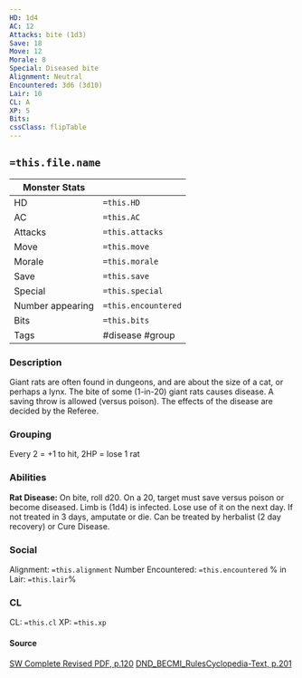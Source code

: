 ```yaml
---
HD: 1d4
AC: 12
Attacks: bite (1d3)
Save: 18
Move: 12
Morale: 8
Special: Diseased bite
Alignment: Neutral 
Encountered: 3d6 (3d10)
Lair: 10
CL: A
XP: 5
Bits:
cssClass: flipTable
---
```


## `=this.file.name`


| Monster Stats    |                     |
| ---------------- | ------------------- |
| HD               | `=this.HD`          |
| AC               | `=this.AC`          |
| Attacks          | `=this.attacks`     |
| Move             | `=this.move`        |
| Morale           | `=this.morale`      |
| Save             | `=this.save`        |
| Special          | `=this.special`     |
| Number appearing | `=this.encountered` |
| Bits             | `=this.bits`        |
| Tags             | #disease #group     | 


### Description
Giant rats are often found in dungeons, and are about the size of a cat, or perhaps a lynx. The bite of some (1-in-20) giant rats causes disease. A saving throw is allowed (versus poison). The effects of the disease are decided by the Referee.

### Grouping
Every 2 = +1 to hit, 2HP = lose 1 rat

### Abilities
**Rat Disease:** On bite, roll d20. On a 20, target must save versus poison or become diseased. Limb is (1d4) is infected. Lose use of it on the next day. If not treated in 3 days, amputate or die. Can be treated by herbalist (2 day recovery) or Cure Disease.

### Social
Alignment: `=this.alignment`
Number Encountered:  `=this.encountered`
% in Lair: `=this.lair`%

### CL
CL: `=this.cl`
XP: `=this.xp`

#### Source

[SW Complete Revised PDF, p.120](<obsidian://open?vault=swords_and_wizardry_ref&file=SW Complete Revised PDF.pdf>)
[DND_BECMI_RulesCyclopedia-Text, p.201](<obsidian://open?vault=swords_and_wizardry_ref&file=other OSR rules/DND_BECMI_RulesCyclopedia-Text.pdf>)





